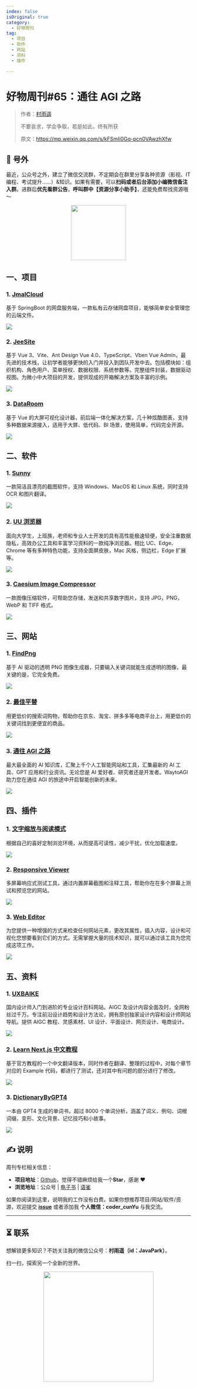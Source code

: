 ```yaml
---
index: false
isOriginal: true
category:
  - 好物周刊
tag:
  - 项目
  - 软件
  - 网站
  - 资料
  - 插件

---
```


# 好物周刊#65：通往 AGI 之路

> 作者：[村雨遥](https://github.com/cunyu1943)
> 
> 不要哀求，学会争取，若是如此，终有所获
> 
> 原文：https://mp.weixin.qq.com/s/kFSmIi0Gq-pcn0VAwzhXfw


## 🎈 号外 

最近，公众号之外，建立了微信交流群，不定期会在群里分享各种资源（影视、IT 编程、考试提升……）&知识。如果有需要，可以**扫码或者后台添加小编微信备注入群**。进群后**优先看群公告**，**呼叫群中【资源分享小助手】**，还能免费帮找资源哦～

<center>
<img src="/contact/wxgroup.jpg" width="150"> 
</center>

## 一、项目

### 1. [JmalCloud](https://github.com/jamebal/jmal-cloud-server)

基于 SpringBoot 的网盘服务端，一款私有云存储网盘项目，能够简单安全管理您的云端文件。

![](assets/0713-0719/1721087725267-f354d1a6-21b9-4a9b-957d-80b81e4db9f8.webp)

### 2. [JeeSite](https://gitee.com/thinkgem/jeesite-vue)

基于 Vue 3、Vite、Ant Design Vue 4.0、TypeScript、Vben Vue Admin，最先进的技术栈，让初学者能够更快的入门并投入到团队开发中去。包括模块如：组织机构、角色用户、菜单授权、数据权限、系统参数等。完整组件封装，数据驱动视图。为微小中大项目的开发，提供现成的开箱解决方案及丰富的示例。

![](assets/0713-0719/1721087873168-4b34c32b-b609-4f52-a332-f3f011368814.webp)

### 3. [DataRoom](https://gitee.com/gcpaas/DataRoom)

基于 Vue 的大屏可视化设计器，前后端一体化解决方案，几十种炫酷图表，支持多种数据来源接入，适用于大屏、低代码、BI 场景，使用简单，代码完全开源。

![](assets/0713-0719/1721087943558-36e4ce9c-2b5a-4ab8-9d22-120361d86d9d.webp)

## 二、软件

### 1. [Sunny](https://github.com/XMuli/sunnypages)

一款简洁且漂亮的截图软件，支持 Windows、MacOS 和 Linux 系统，同时支持 OCR 和图片翻译。

![](assets/0713-0719/1721001614748-e734300a-cbaf-4f81-b5a1-6f3e438f07b6.webp)

### 2. [UU 浏览器](https://www.uukei.com/)

面向大学生，上班族，老师和专业人士开发的具有高性能极速轻便，安全注重数据隐私，高效办公工具和丰富学习资料的一款纯净浏览器。相比 UC、Edge、Chrome 等有多种特色功能，支持全面屏皮肤，Mac 风格，侧边栏，Edge 扩展等。

![](assets/0713-0719/1721001625746-fa2ed067-61dd-405a-9b73-37a6f9659610.webp)

### 3. [Caesium Image Compressor](https://github.com/Lymphatus/caesium-image-compressor)

一款图像压缩软件，可帮助您存储，发送和共享数字图片，支持 JPG，PNG，WebP 和 TIFF 格式。

![](assets/0713-0719/1721001649555-73d25ad9-5775-4ee3-81af-ad8d483089ea.webp)

## 三、网站

### 1. [FindPng](https://www.findpng.com/)

基于 AI 驱动的透明 PNG 图像生成器，只要输入关键词就能生成透明的图像，最关键的是，它完全免费。

![](assets/0713-0719/1721001686316-dcad7403-9fb2-4a49-825f-45248a0da8ad.webp)

### 2. [最佳平替](https://www.pingti.app)

用更低价的搜索词购物，帮助你在京东、淘宝、拼多多等电商平台上，用更低价的关键词找到更便宜的商品。

![](assets/0713-0719/1721001720869-7a845bfe-061c-41c5-8706-b6752704fd1b.webp)

### 3. [通往 AGI 之路](https://www.waytoagi.com/)

最大最全面的 AI 知识库，汇聚上千个人工智能网站和工具，汇集最新的 AI 工具、GPT 应用和行业资讯。无论您是 AI 爱好者、研究者还是开发者。WaytoAGI 助力您在通往 AGI 的旅途中开启智能创新的未来。

![](assets/0713-0719/1721001744217-c49a666d-68ef-488a-b46b-a3ae4aa3db66.webp)

## 四、插件

### 1. [文字缩放与阅读模式](https://chromewebstore.google.com/detail/mamgplcihonkbopicdfhbadppehecgoahttps://chromewebstore.google.com/detail/mamgplcihonkbopicdfhbadppehecgoa)

根据自己的喜好定制浏览环境，从而提高可读性，减少干扰，优化加载速度。

![](assets/0713-0719/1721088148105-7ecc3942-e121-4cc7-a822-12ff4cf946c7.webp)

### 2. [Responsive Viewer](https://chromewebstore.google.com/detail/responsive-viewer/inmopeiepgfljkpkidclfgbgbmfcennb)

多屏幕响应式测试工具，通过内置屏幕截图和注释工具，帮助你在在多个屏幕上测试和预览您的网站。

![](assets/0713-0719/1721088301532-b91ae75e-8847-4d15-84fc-b14e066c7db3.webp)

### 3. [Web Editor](https://chromewebstore.google.com/detail/web-editor/pdmlhckofhkhebmcplblcijijgjiakcm)

为您提供一种增强的方式来检查任何网站元素，更改其属性，插入内容，设计和可视化您想要看到它们的方式。无需掌握大量的技术知识，就可以通过该工具为您完成这项工作。

![](assets/0713-0719/1721088404001-7178458e-9114-4d80-b224-ce08c797d422.webp)

## 五、资料

### 1. [UXBAIKE](https://www.uxbaike.com/)

国内设计师入门到进阶的专业设计百科网站。AIGC 及设计内容全面及时，全网粉丝过千万。专注前沿设计趋势和设计方法论，拥有原创独家设计内容和设计师网站导航。提供 AIGC 教程、灵感素材、UI 设计、平面设计、网页设计、电商设计。

![](assets/0713-0719/1721001764824-3786fc9e-f422-49b4-94df-6ca5a9d6e457.webp)

### 2. [Learn Next.js 中文教程](https://github.com/qufei1993/nextjs-learn-cn)

基于官方教程的一个中文翻译版本，同时作者在翻译、整理的过程中，对每个章节对应的 Example 代码，都进行了测试，还对其中有问题的部分进行了修改。

![](assets/0713-0719/1721001787886-5ebbf95b-50c4-49fa-9bd5-1ff0e0c20302.webp)

### 3. [DictionaryByGPT4](https://github.com/Ceelog/DictionaryByGPT4)

一本由 GPT4 生成的单词书，超过 8000 个单词分析，涵盖了词义、例句、词根词缀、变形、文化背景、记忆技巧和小故事。

![](assets/0713-0719/1721002146807-99f478da-95af-4f9b-b398-562c2d1d2f47.webp)

## ✍️ 说明

周刊专栏相关信息：

- **项目地址**：[Github](https://github.com/cunyu1943/weekly)，觉得不错麻烦给我一个**Star**，感谢 ❤️
- **浏览地址**：公众号 | [电子书](https://cunyu1943.github.io/weekly) | [语雀](https://yuque.com/cunyu1943/weekly)

如果你阅读到这里，说明我的工作没有白费。如果你想推荐项目/网站/软件/资源，欢迎提交 **[issue](https://github.com/cunyu1943/weekly/issues)** 或者添加我 **个人微信：coder_cunYu** 与我交流。

---

## ⏳ 联系

想解锁更多知识？不妨关注我的微信公众号：**村雨遥（id：JavaPark）**。

扫一扫，探索另一个全新的世界。

<center>
<img src="/contact/contact.png" width="300">
</center>


